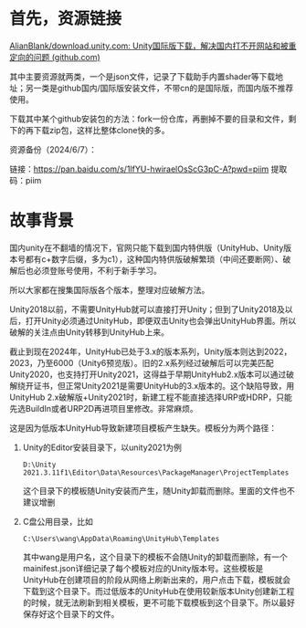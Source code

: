 # 首先，资源链接

[AlianBlank/download.unity.com: Unity国际版下载，解决国内打不开网站和被重定向的问题 (github.com)](https://github.com/AlianBlank/download.unity.com)

其中主要资源就两类，一个是json文件，记录了下载助手内置shader等下载地址；另一类是github国内/国际版安装文件，不带cn的是国际版，而国内版不推荐使用。

下载其中某个github安装包的方法：fork一份仓库，再删掉不要的目录和文件，剩下的再下载zip包，这样比整体clone快的多。

资源备份（2024/6/7）：

链接：https://pan.baidu.com/s/1lfYU-hwiraelOsScG3pC-A?pwd=piim 
提取码：piim 

# 故事背景

国内unity在不翻墙的情况下，官网只能下载到国内特供版（UnityHub、Unity版本号都有c+数字后缀，多为c1），这种国内特供版破解繁琐（中间还要断网）、破解后也必须登账号使用，不利于新手学习。

所以大家都在搜集国际版各个版本，整理对应破解方法。

Unity2018以前，不需要UnityHub就可以直接打开Unity；但到了Unity2018及以后，打开Unity必须通过UnityHub，即便双击Unity也会弹出UnityHub界面。所以破解的关注点由Unity转移到UnityHub上来。

截止到现在2024年，UnityHub已处于3.x的版本系列，Unity版本则达到2022，2023，乃至6000（Unity6预览版）。旧的2.x系列经过破解后可以完美匹配Unity2020，也支持打开Unity2021，这得益于早期UnityHub2.x版本可以通过破解绕开证书，但正常Unity2021是需要UnityHub的3.x版本的。这个缺陷导致，用UnityHub 2.x破解版+Unity2021时，新建工程不能直接选择URP或HDRP，只能先选BuildIn或者URP2D再进项目里修改。非常麻烦。

这是因为低版本UnityHub导致新建项目模板产生缺失。模板分为两个路径：

1. Unity的Editor安装目录下，以unity2021为例

   ```
   D:\Unity 2021.3.11f1\Editor\Data\Resources\PackageManager\ProjectTemplates
   ```

   这个目录下的模板随Unity安装而产生，随Unity卸载而删除。里面的文件也不建议增删

2. C盘公用目录，比如

   ```
   C:\Users\wang\AppData\Roaming\UnityHub\Templates
   ```

   其中wang是用户名，这个目录下的模板不会随Unity的卸载而删除，有一个mainifest.json详细记录了每个模板对应的Unity版本号。这些模板是UnityHub在创建项目的阶段从网络上刷新出来的，用户点击下载，模板就会下载到这个目录下。而过低版本的UnityHub在使用较新版本Unity创建新工程的时候，就无法刷新到相关模板，更不可能下载模板到这个目录下。所以最好保存好这个目录下的文件。

